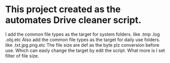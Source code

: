 <h1>This project created as the automates Drive cleaner script.</h1> 
<p1>I add the common file types as the target for system folders. like .tmp .log .obj.etc
Also add the common file types as the target for daily use folders. like .txt.jpg.png.etc
The file size are def as the byte plz conversion before use.
Which can easly change the target by edit the script.
What more is I set filter of file size.  </p1>
